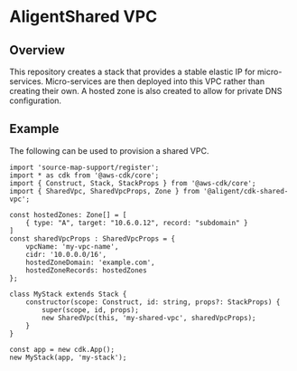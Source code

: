 # AligentShared VPC

## Overview

This repository creates a stack that provides a stable elastic IP for micro-services. Micro-services are then deployed into this VPC rather than creating their own. A hosted zone is also created to allow for private DNS configuration.

## Example

The following can be used to provision a shared VPC.

```
import 'source-map-support/register';
import * as cdk from '@aws-cdk/core';
import { Construct, Stack, StackProps } from '@aws-cdk/core';
import { SharedVpc, SharedVpcProps, Zone } from '@aligent/cdk-shared-vpc';

const hostedZones: Zone[] = [
    { type: "A", target: "10.6.0.12", record: "subdomain" }
]
const sharedVpcProps : SharedVpcProps = {
    vpcName: 'my-vpc-name',
    cidr: '10.0.0.0/16',
    hostedZoneDomain: 'example.com',
    hostedZoneRecords: hostedZones
};

class MyStack extends Stack {
    constructor(scope: Construct, id: string, props?: StackProps) {
        super(scope, id, props);
        new SharedVpc(this, 'my-shared-vpc', sharedVpcProps);
    }
}

const app = new cdk.App();
new MyStack(app, 'my-stack');
```